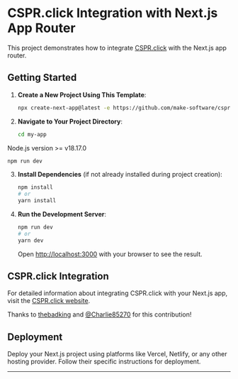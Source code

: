 # CSPR.click Integration with Next.js App Router

This project demonstrates how to integrate [CSPR.click](https://cspr.click/) with the Next.js app router.

## Getting Started

1. **Create a New Project Using This Template**:

   ```bash
   npx create-next-app@latest -e https://github.com/make-software/csprclick-nextjs-template
   ```

2. **Navigate to Your Project Directory**:

   ```bash
   cd my-app
   ```

Node.js version >= v18.17.0

   ```bash
   npm run dev
   ```

3. **Install Dependencies** (if not already installed during project creation):

   ```bash
   npm install
   # or
   yarn install
   ```

4. **Run the Development Server**:

   ```bash
   npm run dev
   # or
   yarn dev
   ```

   Open [http://localhost:3000](http://localhost:3000) with your browser to see the result.

## CSPR.click Integration

For detailed information about integrating CSPR.click with your Next.js app, visit the [CSPR.click website](https://cspr.click/).

Thanks to  [thebadking](https://github.com/thebadking) and [@Charlie85270](https://github.com/Charlie85270) for this contribution!

## Deployment

Deploy your Next.js project using platforms like Vercel, Netlify, or any other hosting provider. Follow their specific instructions for deployment.

---
